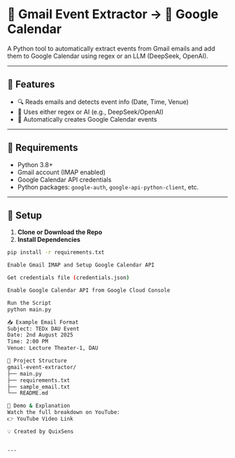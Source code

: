 # 📩 Gmail Event Extractor → 📅 Google Calendar

A Python tool to automatically extract events from Gmail emails and add them to Google Calendar using regex or an LLM (DeepSeek, OpenAI).

---

## 🧠 Features

- 🔍 Reads emails and detects event info (Date, Time, Venue)
- 🧠 Uses either regex or AI (e.g., DeepSeek/OpenAI)
- 📅 Automatically creates Google Calendar events

---

## 🔧 Requirements

- Python 3.8+
- Gmail account (IMAP enabled)
- Google Calendar API credentials
- Python packages: `google-auth`, `google-api-python-client`, etc.

---

## 🚀 Setup

1. **Clone or Download the Repo**
2. **Install Dependencies**

```bash
pip install -r requirements.txt

Enable Gmail IMAP and Setup Google Calendar API

Get credentials file (credentials.json)

Enable Google Calendar API from Google Cloud Console

Run the Script
python main.py

📥 Example Email Format
Subject: TEDx DAU Event  
Date: 2nd August 2025  
Time: 2:00 PM  
Venue: Lecture Theater-1, DAU

📁 Project Structure
gmail-event-extractor/
├── main.py
├── requirements.txt
├── sample_email.txt
└── README.md

🎥 Demo & Explanation
Watch the full breakdown on YouTube:
👉 YouTube Video Link

💡 Created by QuixSens


---
